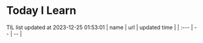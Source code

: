 # Today I Learn 
TIL list updated at 2023-12-25 01:53:01
| name | url | updated time |
| :--- | -- | -- |
